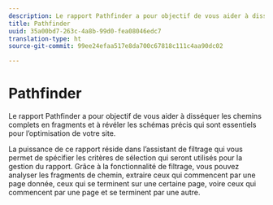 ```yaml
---
description: Le rapport Pathfinder a pour objectif de vous aider à disséquer les chemins complets en fragments et à révéler les schémas précis qui sont essentiels pour l’optimisation de votre site.
title: Pathfinder
uuid: 35a00bd7-263c-4a8b-99d0-fea08046edc7
translation-type: ht
source-git-commit: 99ee24efaa517e8da700c67818c111c4aa90dc02

---
```



# Pathfinder

Le rapport Pathfinder a pour objectif de vous aider à disséquer les chemins complets en fragments et à révéler les schémas précis qui sont essentiels pour l’optimisation de votre site.

La puissance de ce rapport réside dans l’assistant de filtrage qui vous permet de spécifier les critères de sélection qui seront utilisés pour la gestion du rapport. Grâce à la fonctionnalité de filtrage, vous pouvez analyser les fragments de chemin, extraire ceux qui commencent par une page donnée, ceux qui se terminent sur une certaine page, voire ceux qui commencent par une page et se terminent par une autre.
